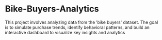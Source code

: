 # Bike-Buyers-Analytics
This project involves analyzing data from the 'bike buyers' dataset. The goal is to simulate purchase trends, identify behavioral patterns, and build an interactive dashboard to visualize key insights and analytics
